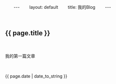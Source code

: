　　---
　　layout: default
　　title: 我的Blog
　　---

　　<h2>{{ page.title }}</h2>
　　<p>我的第一篇文章</p>
　　<p>{{ page.date | date_to_string }}</p>